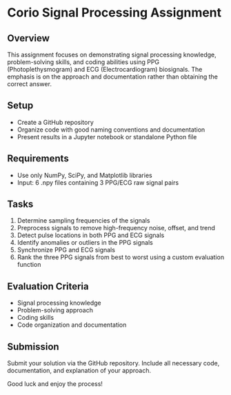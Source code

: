 # Corio Signal Processing Assignment

## Overview
This assignment focuses on demonstrating signal processing knowledge, problem-solving skills, and coding abilities using PPG (Photoplethysmogram) and ECG (Electrocardiogram) biosignals. The emphasis is on the approach and documentation rather than obtaining the correct answer.

## Setup
- Create a GitHub repository
- Organize code with good naming conventions and documentation
- Present results in a Jupyter notebook or standalone Python file

## Requirements
- Use only NumPy, SciPy, and Matplotlib libraries
- Input: 6 .npy files containing 3 PPG/ECG raw signal pairs

## Tasks
1. Determine sampling frequencies of the signals
2. Preprocess signals to remove high-frequency noise, offset, and trend
3. Detect pulse locations in both PPG and ECG signals
4. Identify anomalies or outliers in the PPG signals
5. Synchronize PPG and ECG signals
6. Rank the three PPG signals from best to worst using a custom evaluation function

## Evaluation Criteria
- Signal processing knowledge
- Problem-solving approach
- Coding skills
- Code organization and documentation

## Submission
Submit your solution via the GitHub repository. Include all necessary code, documentation, and explanation of your approach.

Good luck and enjoy the process!
